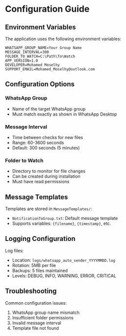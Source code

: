 # Configuration Guide

## Environment Variables

The application uses the following environment variables:

```env
WHATSAPP_GROUP_NAME=Your Group Name
MESSAGE_INTERVAL=300
FOLDER_TO_WATCH=C:\Path\To\Watch
APP_VERSION=1.0
DEVELOPER=Mohamed Moselhy
SUPPORT_EMAIL=Mohamed_Moselhy@outlook.com
```

## Configuration Options

### WhatsApp Group
- Name of the target WhatsApp group
- Must match exactly as shown in WhatsApp Desktop

### Message Interval
- Time between checks for new files
- Range: 60-3600 seconds
- Default: 300 seconds (5 minutes)

### Folder to Watch
- Directory to monitor for file changes
- Can be created during installation
- Must have read permissions

## Message Templates

Templates are stored in `MessageTemplates/`:
- `NotificationToGroup.txt`: Default message template
- Supports variables: `{filename}`, `{timestamp}`, etc.

## Logging Configuration

Log files:
- Location: `logs/whatsapp_auto_sender_YYYYMMDD.log`
- Rotation: 5MB per file
- Backups: 5 files maintained
- Levels: DEBUG, INFO, WARNING, ERROR, CRITICAL

## Troubleshooting

Common configuration issues:
1. WhatsApp group name mismatch
2. Insufficient folder permissions
3. Invalid message interval
4. Template file not found 
